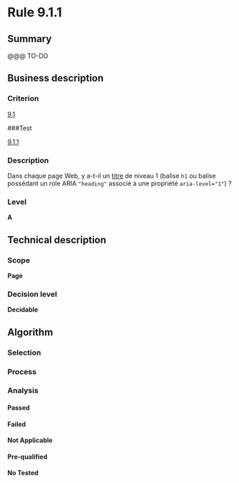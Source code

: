 # Rule 9.1.1

## Summary

@@@ TO-DO

## Business description

### Criterion

[9.1](http://references.modernisation.gouv.fr/referentiel-technique-0#crit-9-1)

###Test

[9.1.1](http://references.modernisation.gouv.fr/referentiel-technique-0#test-9-1-1)

### Description

Dans chaque page Web, y a-t-il un <a href="http://references.modernisation.gouv.fr/referentiel-technique-0#mTitre">titre</a> de niveau 1 (balise `h1` ou balise poss&eacute;dant un role ARIA `"heading"` associ&eacute; &agrave; une propri&eacute;t&eacute; `aria-level="1"`) ?

### Level

**A**

## Technical description

### Scope

**Page**

### Decision level

**Decidable**

## Algorithm

### Selection

### Process

### Analysis

#### Passed

#### Failed

#### Not Applicable

#### Pre-qualified

#### No Tested 






